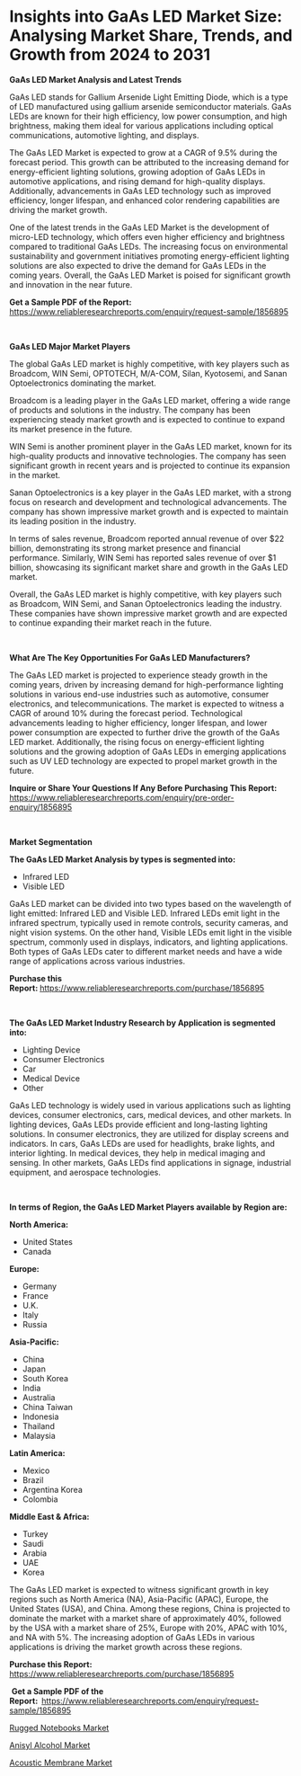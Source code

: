 <p><h1>Insights into GaAs LED Market Size: Analysing Market Share, Trends, and Growth from 2024 to 2031</h1></p><p><strong>GaAs LED Market Analysis and Latest Trends</strong></p>
<p><p>GaAs LED stands for Gallium Arsenide Light Emitting Diode, which is a type of LED manufactured using gallium arsenide semiconductor materials. GaAs LEDs are known for their high efficiency, low power consumption, and high brightness, making them ideal for various applications including optical communications, automotive lighting, and displays.</p><p>The GaAs LED Market is expected to grow at a CAGR of 9.5% during the forecast period. This growth can be attributed to the increasing demand for energy-efficient lighting solutions, growing adoption of GaAs LEDs in automotive applications, and rising demand for high-quality displays. Additionally, advancements in GaAs LED technology such as improved efficiency, longer lifespan, and enhanced color rendering capabilities are driving the market growth.</p><p>One of the latest trends in the GaAs LED Market is the development of micro-LED technology, which offers even higher efficiency and brightness compared to traditional GaAs LEDs. The increasing focus on environmental sustainability and government initiatives promoting energy-efficient lighting solutions are also expected to drive the demand for GaAs LEDs in the coming years. Overall, the GaAs LED Market is poised for significant growth and innovation in the near future.</p></p>
<p><strong>Get a Sample PDF of the Report:&nbsp;</strong> <a href="https://www.reliableresearchreports.com/enquiry/request-sample/1856895">https://www.reliableresearchreports.com/enquiry/request-sample/1856895</a></p>
<p>&nbsp;</p>
<p><strong>GaAs LED Major Market Players</strong></p>
<p><p>The global GaAs LED market is highly competitive, with key players such as Broadcom, WIN Semi, OPTOTECH, M/A-COM, Silan, Kyotosemi, and Sanan Optoelectronics dominating the market. </p><p>Broadcom is a leading player in the GaAs LED market, offering a wide range of products and solutions in the industry. The company has been experiencing steady market growth and is expected to continue to expand its market presence in the future.</p><p>WIN Semi is another prominent player in the GaAs LED market, known for its high-quality products and innovative technologies. The company has seen significant growth in recent years and is projected to continue its expansion in the market.</p><p>Sanan Optoelectronics is a key player in the GaAs LED market, with a strong focus on research and development and technological advancements. The company has shown impressive market growth and is expected to maintain its leading position in the industry.</p><p>In terms of sales revenue, Broadcom reported annual revenue of over $22 billion, demonstrating its strong market presence and financial performance. Similarly, WIN Semi has reported sales revenue of over $1 billion, showcasing its significant market share and growth in the GaAs LED market.</p><p>Overall, the GaAs LED market is highly competitive, with key players such as Broadcom, WIN Semi, and Sanan Optoelectronics leading the industry. These companies have shown impressive market growth and are expected to continue expanding their market reach in the future.</p></p>
<p>&nbsp;</p>
<p><strong>What Are The Key Opportunities For GaAs LED Manufacturers?</strong></p>
<p><p>The GaAs LED market is projected to experience steady growth in the coming years, driven by increasing demand for high-performance lighting solutions in various end-use industries such as automotive, consumer electronics, and telecommunications. The market is expected to witness a CAGR of around 10% during the forecast period. Technological advancements leading to higher efficiency, longer lifespan, and lower power consumption are expected to further drive the growth of the GaAs LED market. Additionally, the rising focus on energy-efficient lighting solutions and the growing adoption of GaAs LEDs in emerging applications such as UV LED technology are expected to propel market growth in the future.</p></p>
<p><strong>Inquire or Share Your Questions If Any Before Purchasing This Report:</strong> <a href="https://www.reliableresearchreports.com/enquiry/pre-order-enquiry/1856895">https://www.reliableresearchreports.com/enquiry/pre-order-enquiry/1856895</a></p>
<p>&nbsp;</p>
<p><strong>Market Segmentation</strong></p>
<p><strong>The GaAs LED Market Analysis by types is segmented into:</strong></p>
<p><ul><li>Infrared LED</li><li>Visible LED</li></ul></p>
<p><p>GaAs LED market can be divided into two types based on the wavelength of light emitted: Infrared LED and Visible LED. Infrared LEDs emit light in the infrared spectrum, typically used in remote controls, security cameras, and night vision systems. On the other hand, Visible LEDs emit light in the visible spectrum, commonly used in displays, indicators, and lighting applications. Both types of GaAs LEDs cater to different market needs and have a wide range of applications across various industries.</p></p>
<p><strong>Purchase this Report:&nbsp;</strong><a href="https://www.reliableresearchreports.com/purchase/1856895">https://www.reliableresearchreports.com/purchase/1856895</a></p>
<p>&nbsp;</p>
<p><strong>The GaAs LED Market Industry Research by Application is segmented into:</strong></p>
<p><ul><li>Lighting Device</li><li>Consumer Electronics</li><li>Car</li><li>Medical Device</li><li>Other</li></ul></p>
<p><p>GaAs LED technology is widely used in various applications such as lighting devices, consumer electronics, cars, medical devices, and other markets. In lighting devices, GaAs LEDs provide efficient and long-lasting lighting solutions. In consumer electronics, they are utilized for display screens and indicators. In cars, GaAs LEDs are used for headlights, brake lights, and interior lighting. In medical devices, they help in medical imaging and sensing. In other markets, GaAs LEDs find applications in signage, industrial equipment, and aerospace technologies.</p></p>
<p>&nbsp;</p>
<p><strong>In terms of Region, the GaAs LED Market Players available by Region are:</strong></p>
<p>
    <p> <strong> North America: </strong>
        <ul>
            <li>United States</li>
            <li>Canada</li>
        </ul>
        </p> 
    <p> <strong> Europe: </strong>
        <ul>
            <li>Germany</li>
            <li>France</li>
            <li>U.K.</li>
            <li>Italy</li>
            <li>Russia</li>
        </ul>
        </p> 
    <p> <strong> Asia-Pacific: </strong>
        <ul>
            <li>China</li>
            <li>Japan</li>
            <li>South Korea</li>
            <li>India</li>
            <li>Australia</li>
            <li>China Taiwan</li>
            <li>Indonesia</li>
            <li>Thailand</li>
            <li>Malaysia</li>
        </ul>
        </p> 
    <p> <strong> Latin America: </strong>
        <ul>
            <li>Mexico</li>
            <li>Brazil</li>
            <li>Argentina Korea</li>
            <li>Colombia</li>
        </ul>
        </p> 
    <p> <strong> Middle East & Africa: </strong>
        <ul>
            <li>Turkey</li>
            <li>Saudi</li>
            <li>Arabia</li>
            <li>UAE</li>
            <li>Korea</li>
        </ul>
    </p>
    </p>
<p><p>The GaAs LED market is expected to witness significant growth in key regions such as North America (NA), Asia-Pacific (APAC), Europe, the United States (USA), and China. Among these regions, China is projected to dominate the market with a market share of approximately 40%, followed by the USA with a market share of 25%, Europe with 20%, APAC with 10%, and NA with 5%. The increasing adoption of GaAs LEDs in various applications is driving the market growth across these regions.</p></p>
<p><strong>Purchase this Report: </strong><a href="https://www.reliableresearchreports.com/purchase/1856895">https://www.reliableresearchreports.com/purchase/1856895</a></p>
<p>&nbsp;<strong>Get a Sample PDF of the Report:&nbsp;&nbsp;</strong><a href="https://www.reliableresearchreports.com/enquiry/request-sample/1856895">https://www.reliableresearchreports.com/enquiry/request-sample/1856895</a></p>
<p><strong></strong></p>
<p><p><a href="https://github.com/mahnoor2003/Market-Research-Report-List-3/blob/main/rugged-notebooks-market.md">Rugged Notebooks Market</a></p><p><a href="https://cedar-agate-3da.notion.site/Anisyl-Alcohol-Market-Share-Market-New-Trends-Analysis-Report-By-Type-By-Application-By-End-use--ceed990ac9f948e2858276cfaef32330">Anisyl Alcohol Market</a></p><p><a href="https://circular-yam-9b9.notion.site/Global-Acoustic-Membrane-Market-Size-and-Market-Trends-Insights-and-Projections-from-2024-to-2031-7e83fdab0f6741dfbbbc414fafae0c33">Acoustic Membrane Market</a></p></p>